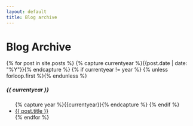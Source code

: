 ```yaml
---
layout: default
title: Blog archive
---
```

<div id="archive_container" class="page-content wc-container">
  <h1>Blog Archive</h1>
  <div id="findIn">
  {% for post in site.posts %}
		{% capture currentyear %}{{post.date | date: "%Y"}}{% endcapture %}
		{% if currentyear != year %}
			{% unless forloop.first %}</ul>{% endunless %}
				<h5>{{ currentyear }}</h5>
				<ul class="posts">
				{% capture year %}{{currentyear}}{% endcapture %} 
			{% endif %}
		<li><a href="{{ post.url | prepend: site.baseurl }}">{{ post.title }}</a></li>
  {% endfor %}
  </div>
</div>